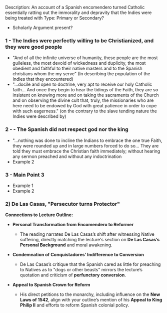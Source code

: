 Description: An account of a Spanish encomendero turned Catholic essentially ratting out the immorality and depravity that the Indies were being treated with
Type: Primary or Secondary?
- Scholarly Argument present?
### 1 - The Indies were perfectly willing to be Christianized, and they were good people
- "And of all the infinite universe of humanity, these people are the most guileless, the most devoid of wickedness and duplicity, the most obedient and faithful to their native masters and to the Spanish christians whom the my serve" (In describing the population of the Indies that they encountered) 
- "...docile and open to doctrine, very apt to receive our holy Catholic faith... And once they begin to hear the tidings of the Faith, they are so insistent on knowing more and on taking the sacraments of the Church and on observing the divine cult that, truly, the missionaries who are here need to be endowed by God with great patience in order to cope with such eagerness." (on the contrary to the slave tending nature the Indies were described by) 
### 2 - - The Spanish did not respect god nor the king
- "...nothing was done to incline the Indians to embrace the one true Faith, they were rounded up and in large numbers forced to do so... They are told they must embrace the Christian faith immediately; without hearing any sermon preached and without any indoctrination
- Example 2
### 3 - Main Point 3
- Example 1
- Example 2
### 2) **De Las Casas, "Persecutor turns Protector"**

**Connections to Lecture Outline:**

- **Personal Transformation from Encomendero to Reformer**
    
    - The reading narrates De Las Casas’s shift after witnessing Native suffering, directly matching the lecture's section on **De Las Casas’s Personal Background** and moral awakening.
        
- **Condemnation of Conquistadores’ Indifference to Conversion**
    
    - De Las Casas’s critique that the Spanish cared as little for preaching to Natives as to "dogs or other beasts" mirrors the lecture’s quotation and criticism of **perfunctory conversion**.
        
- **Appeal to Spanish Crown for Reform**
    
    - His direct petitions to the monarchy, including influence on the **New Laws of 1542**, align with your outline’s mention of his **Appeal to King Philip II** and efforts to reform Spanish colonial policy.